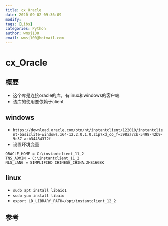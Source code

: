 ```yaml
---
title: cx_Oracle
date: 2020-09-02 09:36:09
modify: 
tags: [Libs]
categories: Python
author: wmsj100
email: wmsj100@hotmail.com
---
```


# cx_Oracle

## 概要

- 这个库是连接oracle的库，有linux和windows的客户端
- 该库的使用要依赖于client

## windows

- `https://download.oracle.com/otn/nt/instantclient/122010/instantclient-basiclite-windows.x64-12.2.0.1.0.zip?xd_co_f=398aa7cb-5498-42b9-9c37-acb34484372f`
- 设置环境变量
```
ORACLE_HOME = C:\instantclient_11_2
TNS_ADMIN = C:\instantclient_11_2
NLS_LANG = SIMPLIFIED CHINESE_CHINA.ZHS16GBK
```

## linux

- `sudo apt install libaio1`
- `sudo yum install libaio`
- `export LD_LIBRARY_PATH=/opt/instantclient_12_2`

## 参考


